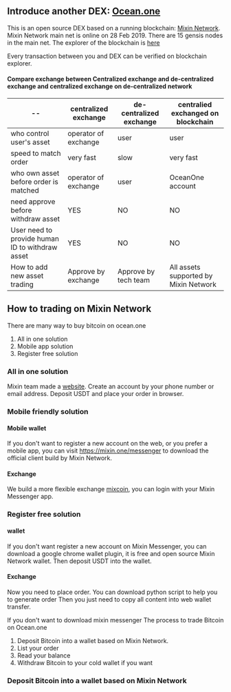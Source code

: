 ## Introduce another DEX: [Ocean.one](https://ocean.one)
This is an open source DEX based on a running blockchain: [Mixin Network](https://mixin.one). Mixin Network main net is online on 28 Feb 2019. There are 15 gensis nodes in the main net. The explorer of the blockchain is [here](https://mixin.one/http://mixin.one/snapshots)

Every transaction between you and DEX can be verified on blockchain explorer.

#### Compare exchange between Centralized exchange and de-centralized exchange and centralized exchange on de-centralized network

| -- | centralized exchange | de-centralized exchange| centralied exchanged on blockchain|
| --|--|--|--|
| who control user's asset|operator of exchange|user|user|
| speed to match order | very fast | slow | very fast|
| who own asset before order is matched | operator of exchange | user | OceanOne account|
| need approve before withdraw asset| YES | NO | NO|
| User need to provide human ID to withdraw asset| YES | NO | NO |
| How to add new asset trading| Approve by exchange | Approve by tech team | All assets supported by Mixin Network| 

## How to trading on Mixin Network
There are many way to buy bitcoin on ocean.one
1. All in one solution
2. Mobile app solution
3. Register free solution

### All in one solution
Mixin team made a [website](https://ocean.one). Create an account by your phone number or email address. Deposit USDT and place your order in browser.

### Mobile friendly solution
#### Mobile wallet
If you don't want to register a new account on the web, or you prefer a mobile app, you can visit https://mixin.one/messenger to download the official client build by Mixin Network.
#### Exchange
We build a more flexible exchange [mixcoin](https://mixcoin.one), you can login with your Mixin Messenger app.

### Register free solution
#### wallet
If you don't want register a new account on Mixin Messenger, you can download a google chrome wallet plugin, it is free and open source Mixin Network wallet. Then deposit USDT into the wallet.
#### Exchange
Now you need to place order.
You can download python script to help you to generate order
Then you just need to copy all content into web wallet transfer.



If you don't want to download mixin messenger
The process to trade Bitcoin on Ocean.one
1. Deposit Bitcoin into a wallet based on Mixin Network.
2. List your order
3. Read your balance
4. Withdraw Bitcoin to your cold wallet if you want

### Deposit Bitcoin into a wallet based on Mixin Network
